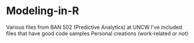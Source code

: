 # Modeling-in-R
Various files from BAN 502 (Predictive Analytics) at UNCW
I've included files that have good code samples
Personal creations (work-related  or not)
